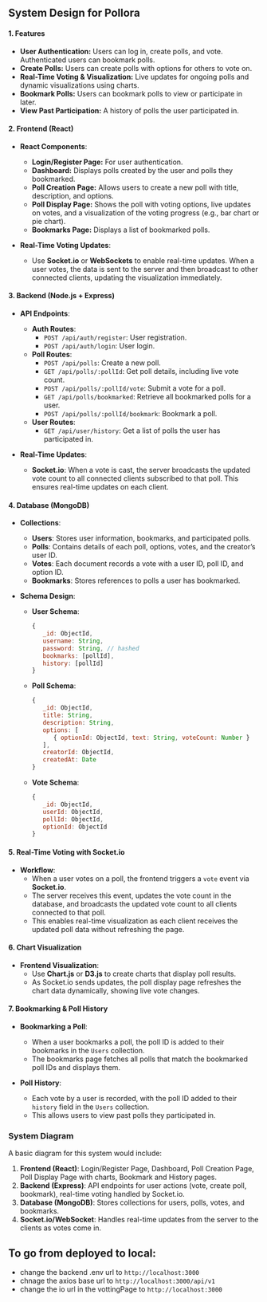 ## System Design for Pollora

#### 1. **Features**

- **User Authentication:** Users can log in, create polls, and vote. Authenticated users can bookmark polls.
- **Create Polls:** Users can create polls with options for others to vote on.
- **Real-Time Voting & Visualization:** Live updates for ongoing polls and dynamic visualizations using charts.
- **Bookmark Polls:** Users can bookmark polls to view or participate in later.
- **View Past Participation:** A history of polls the user participated in.

#### 2. **Frontend (React)**

- **React Components**:

  - **Login/Register Page:** For user authentication.
  - **Dashboard:** Displays polls created by the user and polls they bookmarked.
  - **Poll Creation Page:** Allows users to create a new poll with title, description, and options.
  - **Poll Display Page:** Shows the poll with voting options, live updates on votes, and a visualization of the voting progress (e.g., bar chart or pie chart).
  - **Bookmarks Page:** Displays a list of bookmarked polls.

- **Real-Time Voting Updates**:
  - Use **Socket.io** or **WebSockets** to enable real-time updates. When a user votes, the data is sent to the server and then broadcast to other connected clients, updating the visualization immediately.

#### 3. **Backend (Node.js + Express)**

- **API Endpoints**:

  - **Auth Routes**:
    - `POST /api/auth/register`: User registration.
    - `POST /api/auth/login`: User login.
  - **Poll Routes**:
    - `POST /api/polls`: Create a new poll.
    - `GET /api/polls/:pollId`: Get poll details, including live vote count.
    - `POST /api/polls/:pollId/vote`: Submit a vote for a poll.
    - `GET /api/polls/bookmarked`: Retrieve all bookmarked polls for a user.
    - `POST /api/polls/:pollId/bookmark`: Bookmark a poll.
  - **User Routes**:
    - `GET /api/user/history`: Get a list of polls the user has participated in.

- **Real-Time Updates**:
  - **Socket.io**: When a vote is cast, the server broadcasts the updated vote count to all connected clients subscribed to that poll. This ensures real-time updates on each client.

#### 4. **Database (MongoDB)**

- **Collections**:

  - **Users**: Stores user information, bookmarks, and participated polls.
  - **Polls**: Contains details of each poll, options, votes, and the creator’s user ID.
  - **Votes**: Each document records a vote with a user ID, poll ID, and option ID.
  - **Bookmarks**: Stores references to polls a user has bookmarked.

- **Schema Design**:
  - **User Schema**:
    ```javascript
    {
       _id: ObjectId,
       username: String,
       password: String, // hashed
       bookmarks: [pollId],
       history: [pollId]
    }
    ```
  - **Poll Schema**:
    ```javascript
    {
       _id: ObjectId,
       title: String,
       description: String,
       options: [
          { optionId: ObjectId, text: String, voteCount: Number }
       ],
       creatorId: ObjectId,
       createdAt: Date
    }
    ```
  - **Vote Schema**:
    ```javascript
    {
       _id: ObjectId,
       userId: ObjectId,
       pollId: ObjectId,
       optionId: ObjectId
    }
    ```

#### 5. **Real-Time Voting with Socket.io**

- **Workflow**:
  - When a user votes on a poll, the frontend triggers a `vote` event via **Socket.io**.
  - The server receives this event, updates the vote count in the database, and broadcasts the updated vote count to all clients connected to that poll.
  - This enables real-time visualization as each client receives the updated poll data without refreshing the page.

#### 6. **Chart Visualization**

- **Frontend Visualization**:
  - Use **Chart.js** or **D3.js** to create charts that display poll results.
  - As Socket.io sends updates, the poll display page refreshes the chart data dynamically, showing live vote changes.

#### 7. **Bookmarking & Poll History**

- **Bookmarking a Poll**:

  - When a user bookmarks a poll, the poll ID is added to their bookmarks in the `Users` collection.
  - The bookmarks page fetches all polls that match the bookmarked poll IDs and displays them.

- **Poll History**:
  - Each vote by a user is recorded, with the poll ID added to their `history` field in the `Users` collection.
  - This allows users to view past polls they participated in.

### System Diagram

A basic diagram for this system would include:

1. **Frontend (React)**: Login/Register Page, Dashboard, Poll Creation Page, Poll Display Page with charts, Bookmark and History pages.
2. **Backend (Express)**: API endpoints for user actions (vote, create poll, bookmark), real-time voting handled by Socket.io.
3. **Database (MongoDB)**: Stores collections for users, polls, votes, and bookmarks.
4. **Socket.io/WebSocket**: Handles real-time updates from the server to the clients as votes come in.

## To go from deployed to local:

- change the backend .env url to `http://localhost:3000`
- chnage the axios base url to `http://localhost:3000/api/v1`
- change the io url in the vottingPage to `http://localhost:3000`
